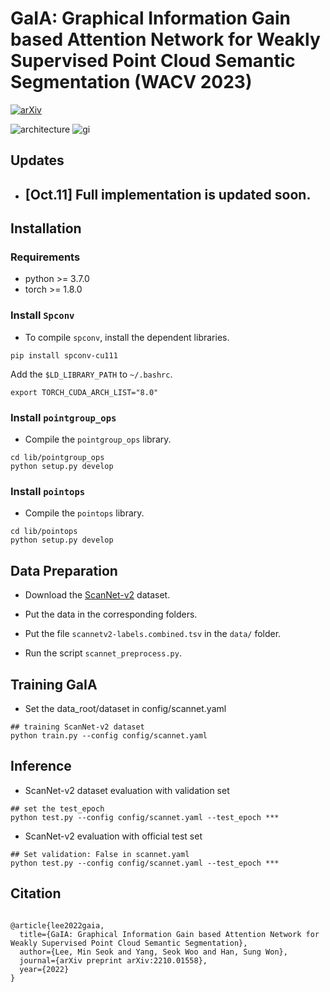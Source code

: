 # GaIA: Graphical Information Gain based Attention Network for Weakly Supervised Point Cloud Semantic Segmentation (WACV 2023)
[![arXiv](https://img.shields.io/badge/arXiv-2210.01558-b31b1b.svg)](https://arxiv.org/abs/2210.01558)

![architecture](https://user-images.githubusercontent.com/30099757/195360116-e9d33737-f3ca-4493-b2f0-157421ef73e2.png)
![gi](https://user-images.githubusercontent.com/30099757/195360384-bfbd8d07-88f1-42ec-9d65-486ac7bd5c8d.png)

## Updates
* <h2> [Oct.11] Full implementation is updated soon. </h2>

## Installation
### Requirements
* python >= 3.7.0
* torch >= 1.8.0


### Install `Spconv`
* To compile `spconv`, install the dependent libraries. 
```
pip install spconv-cu111
```


Add the `$LD_LIBRARY_PATH` to `~/.bashrc`.
```
export TORCH_CUDA_ARCH_LIST="8.0"
```

### Install `pointgroup_ops`
* Compile the `pointgroup_ops` library.
```
cd lib/pointgroup_ops
python setup.py develop
```

### Install `pointops`
* Compile the `pointops` library.
```
cd lib/pointops
python setup.py develop
```


## Data Preparation

* Download the [ScanNet-v2](http://www.scan-net.org/) dataset.

* Put the data in the corresponding folders. 

* Put the file `scannetv2-labels.combined.tsv` in the `data/` folder.

* Run the script `scannet_preprocess.py`.


## Training GaIA

* Set the data_root/dataset in config/scannet.yaml

```
## training ScanNet-v2 dataset
python train.py --config config/scannet.yaml 
```


## Inference

* ScanNet-v2 dataset evaluation with validation set

```
## set the test_epoch
python test.py --config config/scannet.yaml --test_epoch ***
```

* ScanNet-v2 evaluation with official test set

```
## Set validation: False in scannet.yaml
python test.py --config config/scannet.yaml --test_epoch ***
```


## Citation
<pre><code>
@article{lee2022gaia,
  title={GaIA: Graphical Information Gain based Attention Network for Weakly Supervised Point Cloud Semantic Segmentation},
  author={Lee, Min Seok and Yang, Seok Woo and Han, Sung Won},
  journal={arXiv preprint arXiv:2210.01558},
  year={2022}
}
</code></pre>
